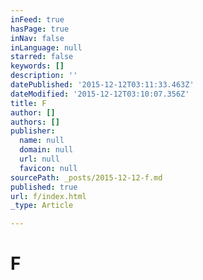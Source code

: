 ```yaml
---
inFeed: true
hasPage: true
inNav: false
inLanguage: null
starred: false
keywords: []
description: ''
datePublished: '2015-12-12T03:11:33.463Z'
dateModified: '2015-12-12T03:10:07.356Z'
title: F
author: []
authors: []
publisher:
  name: null
  domain: null
  url: null
  favicon: null
sourcePath: _posts/2015-12-12-f.md
published: true
url: f/index.html
_type: Article

---
```

# F